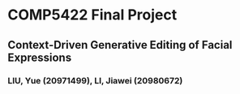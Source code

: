 # COMP5422 Final Project

## Context-Driven Generative Editing of Facial Expressions
### LIU, Yue (20971499), LI, Jiawei (20980672)


